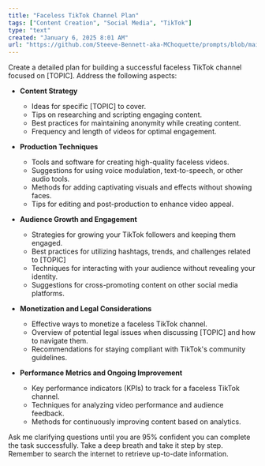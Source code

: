```yaml
---
title: "Faceless TikTok Channel Plan"
tags: ["Content Creation", "Social Media", "TikTok"]
type: "text"
created: "January 6, 2025 8:01 AM"
url: "https://github.com/Steeve-Bennett-aka-MChoquette/prompts/blob/main/faceless_tiktok_channel_plan.md"
---
```


Create a detailed plan for building a successful faceless TikTok channel focused on [TOPIC]. Address the following aspects:

- **Content Strategy**
  - Ideas for specific [TOPIC] to cover.
  - Tips on researching and scripting engaging content.
  - Best practices for maintaining anonymity while creating content.
  - Frequency and length of videos for optimal engagement.

- **Production Techniques**
  - Tools and software for creating high-quality faceless videos.
  - Suggestions for using voice modulation, text-to-speech, or other audio tools.
  - Methods for adding captivating visuals and effects without showing faces.
  - Tips for editing and post-production to enhance video appeal.

- **Audience Growth and Engagement**
  - Strategies for growing your TikTok followers and keeping them engaged.
  - Best practices for utilizing hashtags, trends, and challenges related to [TOPIC]
  - Techniques for interacting with your audience without revealing your identity.
  - Suggestions for cross-promoting content on other social media platforms.

- **Monetization and Legal Considerations**
  - Effective ways to monetize a faceless TikTok channel.
  - Overview of potential legal issues when discussing [TOPIC] and how to navigate them.
  - Recommendations for staying compliant with TikTok's community guidelines.

- **Performance Metrics and Ongoing Improvement**
  - Key performance indicators (KPIs) to track for a faceless TikTok channel.
  - Techniques for analyzing video performance and audience feedback.
  - Methods for continuously improving content based on analytics.

Ask me clarifying questions until you are 95% confident you can complete the task successfully. Take a deep breath and take it step by step. Remember to search the internet to retrieve up-to-date information.
